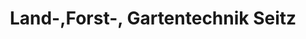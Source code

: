 ---
title: "Land-,Forst-, Gartentechnik Seitz"
url: /lindenfels/land-forst-gartentechnik-seitz/
shop: Landwirtschaftlich
---